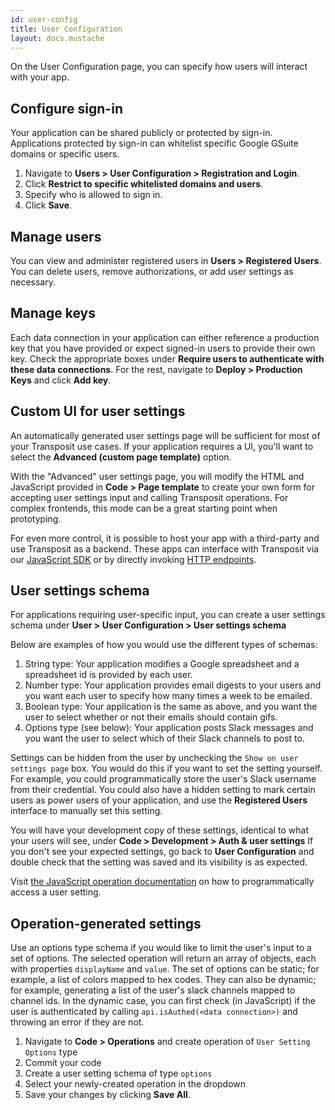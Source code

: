 ```yaml
---
id: user-config
title: User Configuration
layout: docs.mustache
---
```


On the User Configuration page, you can specify how users will interact with your app.

## Configure sign-in

Your application can be shared publicly or protected by sign-in. Applications protected by sign-in can whitelist specific Google GSuite domains or specific users.

1. Navigate to **Users &gt; User Configuration &gt; Registration and Login**.
2. Click **Restrict to specific whitelisted domains and users**.
3. Specify who is allowed to sign in.
4. Click **Save**.

## Manage users

You can view and administer registered users in **Users &gt; Registered Users**. You can delete users, remove authorizations, or add user settings as necessary.

## Manage keys

Each data connection in your application can either reference a production key that you have provided or expect signed-in users to provide their own key. Check the appropriate boxes under **Require users to authenticate with these data connections**. For the rest, navigate to **Deploy &gt; Production Keys** and click **Add key**. 

## Custom UI for user settings

An automatically generated user settings page will be sufficient for most of your Transposit use cases. If your application requires a UI, you'll want to select the **Advanced (custom page template)** option.

With the "Advanced" user settings page, you will modify the HTML and JavaScript provided in **Code &gt; Page template** to create your own form for accepting user settings input and calling Transposit operations. For complex frontends, this mode can be a great starting point when prototyping.

For even more control, it is possible to host your app with a third-party and use Transposit as a backend. These apps can interface with Transposit via our [JavaScript SDK](/docs/building/js-sdk) or by directly invoking [HTTP endpoints](/docs/building/endpoints).

## User settings schema

For applications requiring user-specific input, you can create a user settings schema under **User &gt; User Configuration &gt; User settings schema**

Below are examples of how you would use the different types of schemas:

1. String type: Your application modifies a Google spreadsheet and a spreadsheet id is provided by each user.
2. Number type: Your application provides email digests to your users and you want each user to specify how many times a week to be emailed.
3. Boolean type: Your application is the same as above, and you want the user to select whether or not their emails should contain gifs.
4. Options type (see below): Your application posts Slack messages and you want the user to select which of their Slack channels to post to.

Settings can be hidden from the user by unchecking the `Show on user settings page` box. You would do this if you want to set the setting yourself. For example, you could programmatically store the user's Slack username from their credential. You could also have a hidden setting to mark certain users as power users of your application, and use the **Registered Users** interface to manually set this setting.

You will have your development copy of these settings, identical to what your users will see, under **Code &gt; Development &gt; Auth & user settings**
If you don't see your expected settings, go back to **User Configuration** and double check that the setting was saved and its visibility is as expected.

Visit [the JavaScript operation documentation](/docs/references/js-operations.md) on how to programmatically access a user setting.

## Operation-generated settings 

Use an options type schema if you would like to limit the user's input to a set of options. The selected operation will return an array of objects, each with properties `displayName` and `value`. The set of options can be static; for example, a list of colors mapped to hex codes. They can also be dynamic; for example, generating a list of the user's slack channels mapped to channel ids. In the dynamic case, you can first check (in JavaScript) if the user is authenticated by calling `api.isAuthed(<data connection>)` and throwing an error if they are not.

1. Navigate to **Code &gt; Operations** and create operation of `User Setting Options` type
2. Commit your code
3. Create a user setting schema of type `options`
4. Select your newly-created operation in the dropdown
5. Save your changes by clicking **Save All**.